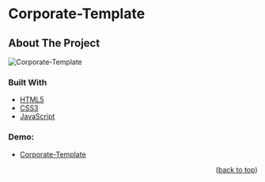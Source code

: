 # Corporate-Template

<div id="top"></div>

<!-- ABOUT THE PROJECT -->

## About The Project

![Corporate-Template](https://user-images.githubusercontent.com/42435299/161782115-e175d434-002f-4758-9ddb-e49c123eca97.png)


### Built With

- [HTML5](https://google.com/)
- [CSS3](https://google.com/)
- [JavaScript](https://google.com/)

### Demo:
* [Corporate-Template](https://gcodiac.github.io/Corporate-Html/)

<p align="right">(<a href="#top">back to top</a>)</p>
